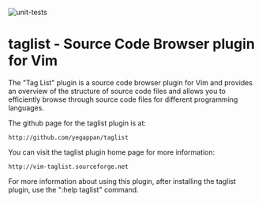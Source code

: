 ![unit-tests](https://github.com/yegappan/taglist/workflows/unit-tests/badge.svg?branch=master)

# taglist - Source Code Browser plugin for Vim

The "Tag List" plugin is a source code browser plugin for Vim and 
provides an overview of the structure of source code files and allows 
you to efficiently browse through source code files for different 
programming languages.

The github page for the taglist plugin is at:

	http://github.com/yegappan/taglist

You can visit the taglist plugin home page for more information:

	http://vim-taglist.sourceforge.net

For more information about using this plugin, after installing the
taglist plugin, use the ":help taglist" command.
